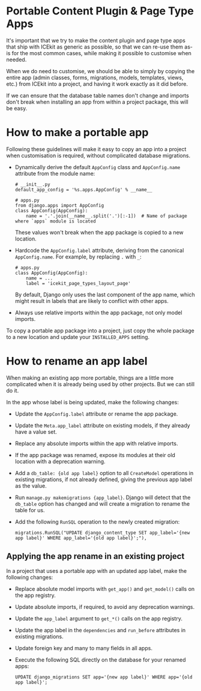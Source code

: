 # Portable Content Plugin & Page Type Apps

It's important that we try to make the content plugin and page type apps that
ship with ICEkit as generic as possible, so that we can re-use them as-is for
the most common cases, while making it possible to customise when needed.

When we do need to customise, we should be able to simply by copying the entire
app (admin classes, forms, migrations, models, templates, views, etc.) from
ICEkit into a project, and having it work exactly as it did before.

If we can ensure that the database table names don't change and imports don't
break when installing an app from within a project package, this will be easy.

# How to make a portable app

Following these guidelines will make it easy to copy an app into a project when
customisation is required, without complicated database migrations.

  * Dynamically derive the default `AppConfig` class and `AppConfig.name`
    attribute from the module name:

        # __init__.py
        default_app_config = '%s.apps.AppConfig' % __name__

        # apps.py
        from django.apps import AppConfig
        class AppConfig(AppConfig):
            name = '.'.join(__name__.split('.')[:-1])  # Name of package where `apps` module is located

    These values won't break when the app package is copied to a new location.

  * Hardcode the `AppConfig.label` attribute, deriving from the canonical
    `AppConfig.name`. For example, by replacing `.` with `_`:

        # apps.py
        class AppConfig(AppConfig):
            name = ...
            label = 'icekit_page_types_layout_page'

    By default, Django only uses the last component of the app name, which
    might result in labels that are likely to conflict with other apps.

  * Always use relative imports within the app package, not only model imports.

To copy a portable app package into a project, just copy the whole package to a
new location and update your `INSTALLED_APPS` setting.

# How to rename an app label

When making an existing app more portable, things are a little more complicated
when it is already being used by other projects. But we can still do it.

In the app whose label is being updated, make the following changes:

  * Update the `AppConfig.label` attribute or rename the app package.

  * Update the `Meta.app_label` attribute on existing models, if they already
    have a value set.

  * Replace any absolute imports within the app with relative imports.

  * If the app package was renamed, expose its modules at their old location
    with a deprecation warning.

  * Add a `db_table: {old app label}` option to all `CreateModel` operations in
    existing migrations, if not already defined, giving the previous app label
    as the value.

  * Run `manage.py makemigrations {app_label}`. Django will detect that the
    `db_table` option has changed and will create a migration to rename the
    table for us.

  * Add the following `RunSQL` operation to the newly created migration:

        migrations.RunSQL("UPDATE django_content_type SET app_label='{new app label}' WHERE app_label='{old app label}';"),

## Applying the app rename in an existing project

In a project that uses a portable app with an updated app label, make the
following changes:

  * Replace absolute model imports with `get_app()` and `get_model()` calls on
    the app registry.

  * Update absolute imports, if required, to avoid any deprecation warnings.

  * Update the `app_label` argument to `get_*()` calls on the app registry.

  * Update the app label in the `dependencies` and `run_before` attributes in
    existing migrations.

  * Update foreign key and many to many fields in all apps.

  * Execute the following SQL directly on the database for your renamed apps:

        UPDATE django_migrations SET app='{new app label}' WHERE app='{old app label}';
